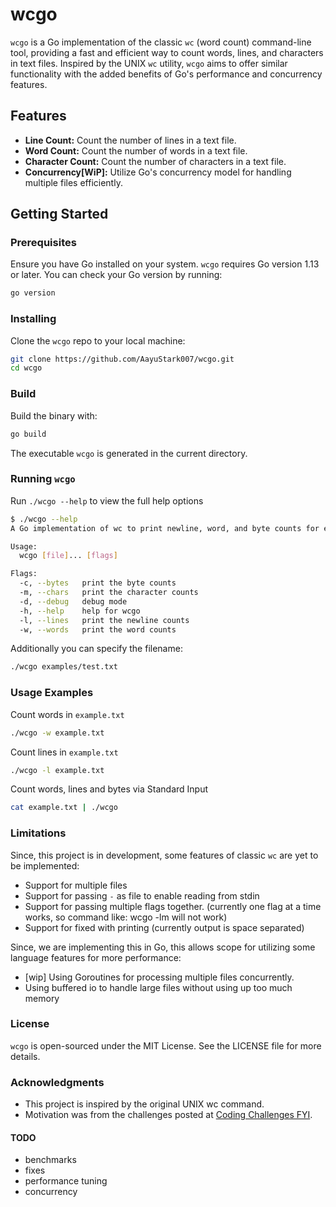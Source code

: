 # wcgo

`wcgo` is a Go implementation of the classic `wc` (word count) command-line tool, providing a fast and efficient way to count words, lines, and characters in text files. Inspired by the UNIX `wc` utility, `wcgo` aims to offer similar functionality with the added benefits of Go's performance and concurrency features.

## Features

- **Line Count:** Count the number of lines in a text file.
- **Word Count:** Count the number of words in a text file.
- **Character Count:** Count the number of characters in a text file.
- **Concurrency[WiP]:** Utilize Go's concurrency model for handling multiple files efficiently.

## Getting Started

### Prerequisites

Ensure you have Go installed on your system. `wcgo` requires Go version 1.13 or later. You can check your Go version by running:

```bash
go version
```

### Installing

Clone the `wcgo` repo to your local machine:

```bash
git clone https://github.com/AayuStark007/wcgo.git
cd wcgo 
```

### Build

Build the binary with: 

```bash
go build
```

The executable `wcgo` is generated in the current directory.

### Running `wcgo`

Run `./wcgo --help` to view the full help options

```bash
$ ./wcgo --help
A Go implementation of wc to print newline, word, and byte counts for each file

Usage:
  wcgo [file]... [flags]

Flags:
  -c, --bytes   print the byte counts
  -m, --chars   print the character counts
  -d, --debug   debug mode
  -h, --help    help for wcgo
  -l, --lines   print the newline counts
  -w, --words   print the word counts
```

Additionally you can specify the filename:
```bash
./wcgo examples/test.txt
```

### Usage Examples

Count words in `example.txt`

```bash
./wcgo -w example.txt
```

Count lines in `example.txt`

```bash
./wcgo -l example.txt
```

Count words, lines and bytes via Standard Input

```bash
cat example.txt | ./wcgo
```

### Limitations

Since, this project is in development, some features of classic `wc` are yet to be implemented:

- Support for multiple files
- Support for passing `-` as file to enable reading from stdin
- Support for passing multiple flags together. (currently one flag at a time works, so command like: wcgo -lm will not work)
- Support for fixed with printing (currently output is space separated)

Since, we are implementing this in Go, this allows scope for utilizing some language features for more performance:

- [wip] Using Goroutines for processing multiple files concurrently.
- Using buffered io to handle large files without using up too much memory

### License

`wcgo` is open-sourced under the MIT License. See the LICENSE file for more details.

### Acknowledgments
- This project is inspired by the original UNIX wc command.
- Motivation was from the challenges posted at [Coding Challenges FYI](https://codingchallenges.fyi/).

#### TODO
- benchmarks
- fixes
- performance tuning
- concurrency
